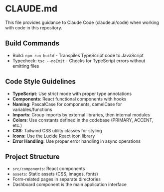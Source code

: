 # CLAUDE.md

This file provides guidance to Claude Code (claude.ai/code) when working with code in this repository.

## Build Commands
- Build: `npm run build` - Transpiles TypeScript code to JavaScript
- Typecheck: `tsc --noEmit` - Checks for TypeScript errors without emitting files

## Code Style Guidelines
- **TypeScript**: Use strict mode with proper type annotations
- **Components**: React functional components with hooks
- **Naming**: PascalCase for components, camelCase for variables/functions
- **Imports**: Group imports by external libraries, then internal modules
- **Colors**: Use constants defined in the codebase (PRIMARY, ACCENT, etc.)
- **CSS**: Tailwind CSS utility classes for styling
- **Icons**: Use the Lucide React icon library
- **Error Handling**: Use proper error handling in async operations

## Project Structure
- `src/components`: React components
- `assets`: Static assets (CSS, images, fonts)
- Form-related pages in separate directories
- Dashboard component is the main application interface